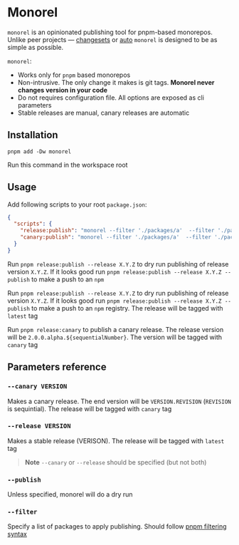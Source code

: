# Monorel

`monorel` is an opinionated publishing tool for pnpm-based monorepos. Unlike peer projects — [changesets](https://github.com/changesets/changesets) or [auto](https://github.com/intuit/auto) `monorel` is designed to be as simple as possible. 

`monorel`:

 - Works only for `pnpm` based monorepos
 - Non-intrusive. The only change it makes is git tags. **Monorel never changes version in your code**
 - Do not requires configuration file. All options are exposed as cli parameters
 - Stable releases are manual, canary releases are automatic

## Installation

```
pnpm add -Dw monorel
```

Run this command in the workspace root

## Usage

Add following scripts to your root `package.json`:

```json
{
  "scripts": {
    "release:publish": "monorel --filter './packages/a'  --filter './packages/b'",
    "canary:publish": "monorel --filter './packages/a'  --filter './packages/b' --canary 2.0.0.alpha --publish"
  }
}
```

Run `pnpm release:publish --release X.Y.Z` to dry run publishing of release version `X.Y.Z`. If it looks good run `pnpm release:publish --release X.Y.Z --publish` to make a push to an `npm`

Run `pnpm release:publish --release X.Y.Z` to dry run publishing of release version `X.Y.Z`. If it looks good run `pnpm release:publish --release X.Y.Z --publish` to make a push to an `npm` registry. The release will be tagged with `latest` tag

Run `pnpm release:canary` to publish a canary release. The release version will be `2.0.0.alpha.${sequentialNumber}`. The version will be tagged with `canary` tag

## Parameters reference

### `--canary VERSION`

Makes a canary release. The end version will be `VERSION.REVISION` (`REVISION` is sequintial). The release will be tagged with `canary` tag

### `--release VERSION`

Makes a stable release (VERISON). The release will be tagged with `latest` tag

> **Note**
> `--canary` or `--release` should be specified (but not both)


### `--publish`

Unless specified, monorel will do a dry run

### `--filter`

Specify a list of packages to apply publishing. Should follow [pnpm filtering syntax](https://pnpm.io/filtering)




